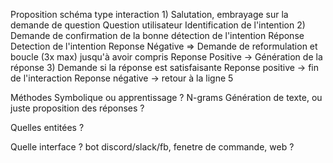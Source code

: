Proposition schéma type interaction 
	1) Salutation, embrayage sur la demande de question
		Question utilisateur
			Identification de l'intention 
	2) Demande de confirmation de la bonne détection de l'intention
		Réponse
			Detection de l'intention
			Reponse Négative => Demande de reformulation et boucle (3x max) jusqu'à avoir compris
			Reponse Positive -> Génération de la réponse
	3) Demande si la réponse est satisfaisante 
		Reponse positive -> fin de l'interaction
		Reponse négative -> retour à la ligne 5
	
	
Méthodes Symbolique ou apprentissage ? N-grams
Génération de texte, ou juste proposition des réponses ?

Quelles entitées ?

Quelle interface ? bot discord/slack/fb, fenetre de commande, web ?